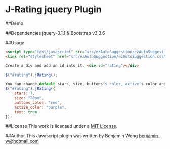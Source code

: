 J-Rating jquery Plugin
==============================

##Demo


##Dependencies
jquery-3.1.1 & Bootstrap v3.3.6

##Usage

```html
<script type="text/javascript" src="src/ezAutoSuggestion/ezAutoSuggestion.js"></script>
<link rel="stylesheet" href="src/ezAutoSuggestion/ezAutoSuggestion.css" />

Create a div and add an id into it. <div id="rating"></div>
```

```javascript
$("#rating").jRating();

You can change default stars, size, buttons's color, active's color and display text
$("#rating").jRating({
	stars: 7,
	size: "20px",
	buttons_color: "red",
	active_color: "purple",
	text: true
});
```

##License
This work is licensed under a [MIT License](http://opensource.org/licenses/MIT).

##Author
This Javascript plugin was written by Benjamin Wong benjamin-w@hotmail.com